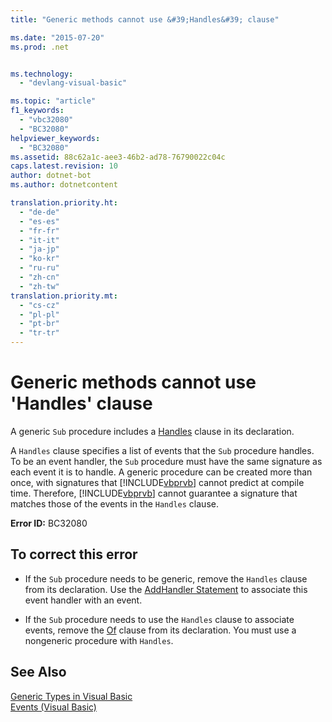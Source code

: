 ```yaml
---
title: "Generic methods cannot use &#39;Handles&#39; clause"

ms.date: "2015-07-20"
ms.prod: .net


ms.technology: 
  - "devlang-visual-basic"

ms.topic: "article"
f1_keywords: 
  - "vbc32080"
  - "BC32080"
helpviewer_keywords: 
  - "BC32080"
ms.assetid: 88c62a1c-aee3-46b2-ad78-76790022c04c
caps.latest.revision: 10
author: dotnet-bot
ms.author: dotnetcontent

translation.priority.ht: 
  - "de-de"
  - "es-es"
  - "fr-fr"
  - "it-it"
  - "ja-jp"
  - "ko-kr"
  - "ru-ru"
  - "zh-cn"
  - "zh-tw"
translation.priority.mt: 
  - "cs-cz"
  - "pl-pl"
  - "pt-br"
  - "tr-tr"
---
```

# Generic methods cannot use &#39;Handles&#39; clause
A generic `Sub` procedure includes a [Handles](../../visual-basic/language-reference/statements/handles-clause.md) clause in its declaration.  
  
 A `Handles` clause specifies a list of events that the `Sub` procedure handles. To be an event handler, the `Sub` procedure must have the same signature as each event it is to handle. A generic procedure can be created more than once, with signatures that [!INCLUDE[vbprvb](~/includes/vbprvb-md.md)] cannot predict at compile time. Therefore, [!INCLUDE[vbprvb](~/includes/vbprvb-md.md)] cannot guarantee a signature that matches those of the events in the `Handles` clause.  
  
 **Error ID:** BC32080  
  
## To correct this error  
  
-   If the `Sub` procedure needs to be generic, remove the `Handles` clause from its declaration. Use the [AddHandler Statement](../../visual-basic/language-reference/statements/addhandler-statement.md) to associate this event handler with an event.  
  
-   If the `Sub` procedure needs to use the `Handles` clause to associate events, remove the [Of](../../visual-basic/language-reference/statements/of-clause.md) clause from its declaration. You must use a nongeneric procedure with `Handles`.  
  
## See Also  
 [Generic Types in Visual Basic](../../visual-basic/programming-guide/language-features/data-types/generic-types.md)   
 [Events (Visual Basic)](~/docs/visual-basic/programming-guide/language-features/events/index.md)
